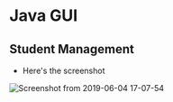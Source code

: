 # Java GUI 

## Student Management

- Here's the screenshot

![Screenshot from 2019-06-04 17-07-54](https://user-images.githubusercontent.com/44079366/58870970-06cef480-8676-11e9-897f-069182bf6a82.png)



